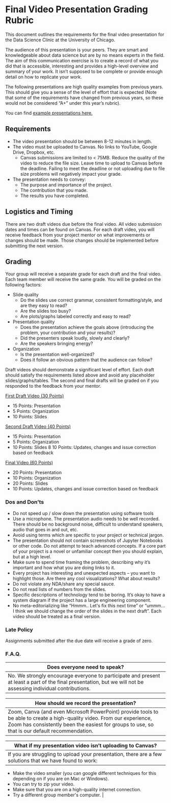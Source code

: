 # Final Video Presentation Grading Rubric

This document outlines the requirements for the final video presentation for the Data Science Clinic at the University of Chicago. 

The audience of this presentation is your peers. They are smart and knowledgeable about data science but are by no means experts in the field. The aim of this communication exercise is to create a record of what you did that is accessible, interesting and provides a high-level overview and summary of your work. It isn’t supposed to be complete or provide enough detail on how to replicate your work. 

The following presentations are high quality examples from previous years. This should give you a sense of the level of effort that is expected (Note that some of the requirements have changed from previous years, so these would not be considered “A+” under this year’s rubric).

You can find [example presentations here.](https://drive.google.com/drive/folders/1cxy5_prBoNhN0uCNokUjOPBP5vi1X6O3?usp=drive_link)

## Requirements 

* The video presentation should be between 8-12 minutes in length.
* The video must be uploaded to Canvas. No links to YouTube, Google Drive, Dropbox, etc. 
    * Canvas submissions are limited to < 75MB. Reduce the quality of the video to reduce the file size. Leave time to upload to Canvas before the deadline. Failing to meet the deadline or not uploading due to file size problems will negatively impact your grade.
* The presentation needs to convey: 
    * The purpose and importance of the project. 
    * The contribution that you made.
    * The results you have completed.


## Logistics and Timing 
There are two draft videos due before the final video. All video submission dates and times can be found on Canvas. For each draft video, you will receive feedback from your project mentor on what improvements or changes should be made. Those changes should be implemented before submitting the next version.

## Grading 
Your group will receive a separate grade for each draft and the final video. Each team member will receive the same grade. You will be graded on the following factors:
* Slide quality
    * Do the slides use correct grammar, consistent formatting/style, and are they easy to read?
    * Are the slides too busy?
    * Are plots/graphs labeled correctly and easy to read?
* Presentation quality
    * Does the presentation achieve the goals above (introducing the problem, your contribution and your results)?
    * Did the presenters speak loudly, slowly and clearly?
    * Are the speakers bringing energy? 
* Organization
    * Is the presentation well-organized?
    * Does it follow an obvious pattern that the audience can follow?

Draft videos should demonstrate a significant level of effort. Each draft should satisfy the requirements listed above and avoid any placeholder slides/graphs/tables. The second and final drafts will be graded on if you responded to the feedback from your mentor.

<u>First Draft Video (30 Points)</u>
* 15 Points: Presentation
* 5 Points: Organization
* 10 Points: Slides

<u>Second Draft Video (40 Points)</u>
* 15 Points: Presentation
* 5 Points: Organization
* 10 Points: Slides
8 10 Points: Updates, changes and issue correction based on feedback

<u>Final Video (60 Points)</u>
* 20 Points: Presentation
* 10 Points: Organization
* 20 Points: Slides
* 10 Points: Updates, changes and issue correction based on feedback

### Dos and Don'ts 
* Do not speed up / slow down the presentation using software tools
* Use a microphone. The presentation audio needs to be well recorded. There should be no background noise, difficult to understand speakers, audio that goes in and out, etc.
* Avoid using terms which are specific to your project or technical jargon.
* The presentation should not contain screenshots of Jupyter Notebooks or other code. 
Do not attempt to teach advanced concepts. If a core part of your project is a novel or unfamiliar concept then you should explain, but at a high level. 
* Make sure to spend time framing the problem, describing why it’s important and how what you are doing links to it.
* Every project has interesting and unexpected aspects – you want to highlight those. Are there any cool visualizations? What about results?
* Do not violate any NDA/share any special sauce.
* Do not read lists of numbers from the slides.
* Specific descriptions of technology tend to be boring. It’s okay to have a system diagram if the project has a large engineering component.
* No meta-editorializing like “Hmmm.. Let's fix this next time” or “ummm… I think we should change the order of the slides in the next draft”. Each video should be treated as a final version.

### Late Policy
Assignments submitted after the due date will receive a grade of zero.


### F.A.Q.



| Does everyone need to speak?      | 
| ----------- | 
| No. We strongly encourage everyone to participate and present at least a part of the final presentation, but we will not be assessing individual contributions. | 




| How should we record the presentation? | 
| ----------- | 
| Zoom, Canva (and even Microsoft PowerPoint) provide tools to be able to create a high-quality video. From our experience, Zoom has consistently been the easiest for groups to use, so that is our default recommendation. |


| What if my presentation video isn’t uploading to Canvas? | 
| ----------- | 
| If you are struggling to upload your presentation, there are a few solutions that we have found to work:
* Make the video smaller (you can google different techniques for this depending on if you are on Mac or Windows).
* You can try to zip your video.
* Make sure that you are on a high-quality internet connection.
* Try a different group member's computer. | 


